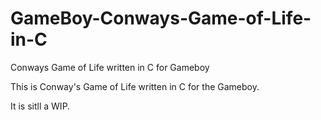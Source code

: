 # GameBoy-Conways-Game-of-Life-in-C
Conways Game of Life written in C for Gameboy


This is Conway's Game of Life written in C for the Gameboy. 

It is sitll a WIP. 
